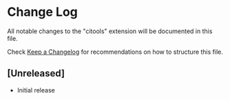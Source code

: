 # Change Log

All notable changes to the "citools" extension will be documented in this file.

Check [Keep a Changelog](http://keepachangelog.com/) for recommendations on how to structure this file.

## [Unreleased]

- Initial release